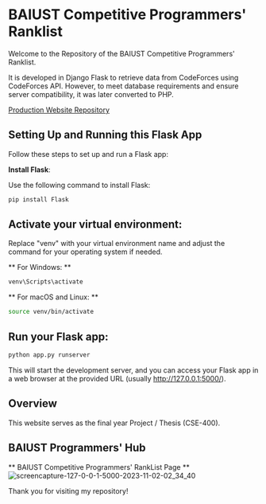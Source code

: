 # BAIUST Competitive Programmers' Ranklist

Welcome to the Repository of the BAIUST Competitive Programmers' Ranklist.

It is developed in Django Flask to retrieve data from CodeForces using CodeForces API. However, to meet database requirements and ensure server compatibility, it was later converted to PHP.

[Production Website Repository](https://github.com/BAIUST-Computer-Club/bcc_web)

## Setting Up and Running this Flask App

Follow these steps to set up and run a Flask app:

**Install Flask**:

 Use the following command to install Flask:
   ```bash
   pip install Flask
 ```
## Activate your virtual environment:
Replace "venv" with your virtual environment name and adjust the command for your operating system if needed.

** For Windows: **
 ``` bash
venv\Scripts\activate
 ```
** For macOS and Linux: **
 ``` bash
source venv/bin/activate
 ```
## Run your Flask app:
 ``` bash
 python app.py runserver 
 ```
This will start the development server, and you can access your Flask app in a web browser at the provided URL (usually http://127.0.0.1:5000/).

## Overview
This website serves as the final year Project / Thesis (CSE-400).

## BAIUST Programmers' Hub
** BAIUST Competitive Programmers' RankList Page **
![screencapture-127-0-0-1-5000-2023-11-02-02_34_40](https://github.com/BAIUST-Computer-Club/django-cp-ranklist-draft/assets/76777358/a57de35c-4c25-4f2d-94a6-8e39a16faf99)


Thank you for visiting my repository!
